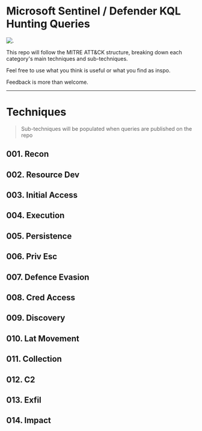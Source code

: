 # Microsoft Sentinel / Defender KQL Hunting Queries

![.](https://i.pinimg.com/originals/da/0b/96/da0b965a91d6a9117ac47710a5e9341c.gif)

This repo will follow the MITRE ATT&CK structure, breaking down each category's main techniques and sub-techniques. 

Feel free to use what you think is useful or what you find as inspo.

Feedback is more than welcome.

---

# Techniques
> Sub-techniques will be populated when queries are published on the repo
## 001. Recon
## 002. Resource Dev
## 003. Initial Access
## 004. Execution
## 005. Persistence
## 006. Priv Esc
## 007. Defence Evasion
## 008. Cred Access 
## 009. Discovery
## 010. Lat Movement
## 011. Collection
## 012. C2
## 013. Exfil
## 014. Impact
